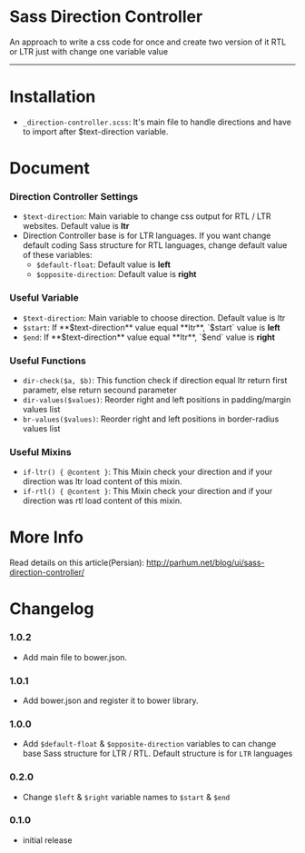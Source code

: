 # Sass Direction Controller

An approach to write a css code for once and create two version of it RTL or LTR just with change one variable value

-----------------------

# Installation

* `_direction-controller.scss`:  It's main file to handle directions and have to import after $text-direction variable.

# Document

### Direction Controller Settings

* `$text-direction`: Main variable to change css output for RTL / LTR websites. Default value is **ltr**
* Direction Controller base is for LTR languages. If you want change default coding Sass structure for RTL languages, change default value of these variables:
	* `$default-float`: Default value is **left**
	* `$opposite-direction`: Default value is **right**

### Useful Variable

* `$text-direction`: Main variable to choose direction. Default value is ltr
* `$start`: If **$text-direction** value equal **ltr**, `$start` value is **left**
* `$end`: If **$text-direction** value equal **ltr**, `$end` value is **right**


### Useful Functions

* `dir-check($a, $b)`: This function check if direction equal ltr return first parametr, else return secound parameter
* `dir-values($values)`: Reorder right and left positions in padding/margin values list
* `br-values($values)`: Reorder right and left positions in border-radius values list

### Useful Mixins

* `if-ltr() { @content }`: This Mixin check your direction and if your direction was ltr load content of this mixin.
* `if-rtl() { @content }`: This Mixin check your direction and if your direction was rtl load content of this mixin.

# More Info

Read details on this article(Persian): http://parhum.net/blog/ui/sass-direction-controller/

# Changelog

### 1.0.2
* Add main file to bower.json.

### 1.0.1
* Add bower.json and register it to bower library.

### 1.0.0
* Add `$default-float` & `$opposite-direction` variables to can change base Sass structure for LTR / RTL. Default structure is for `LTR` languages

### 0.2.0
* Change `$left` & `$right` variable names to `$start` & `$end`

### 0.1.0
* initial release